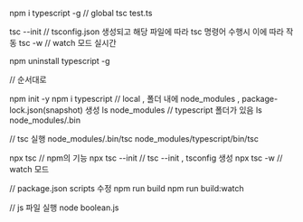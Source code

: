 npm i typescript -g // global
tsc test.ts 

tsc --init // tsconfig.json 생성되고 해당 파일에 따라 tsc 명령어 수행시 이에 따라 작동
tsc -w // watch 모드 실시간

npm uninstall typescript -g 

// 순서대로

npm init -y
npm i typescript // local , 폴더 내에 node_modules , package-lock.json(snapshot) 생성
ls node_modules // typescript 폴더가 있음
ls node_modules/.bin

// tsc 실행
node_modules/.bin/tsc
node_modules/typescript/bin/tsc

npx tsc // npm의 기능
npx tsc --init // tsc --init , tsconfig 생성
npx tsc -w // watch 모드

// package.json scripts 수정
npm run build
npm run build:watch

// js 파일 실행
node boolean.js